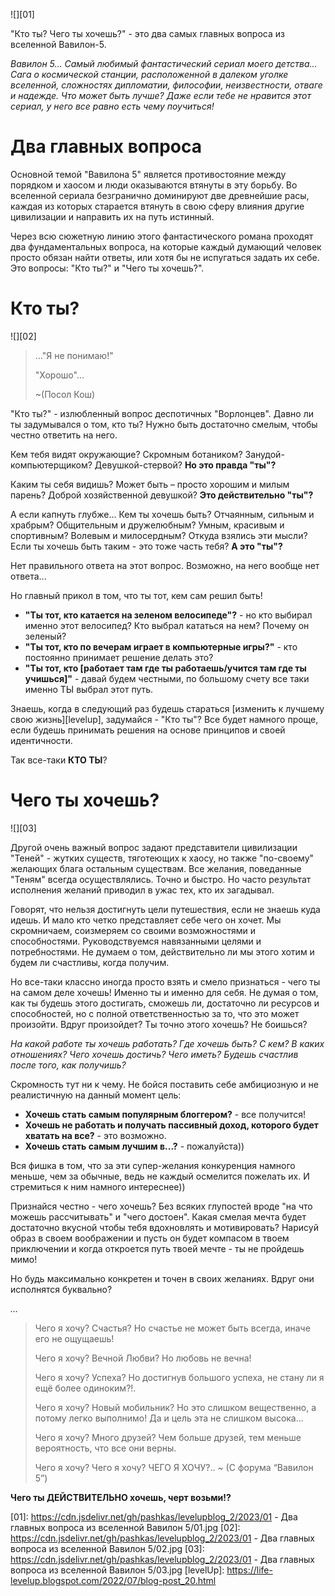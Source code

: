 <!--
Title: Два главных вопроса из вселенной Вавилон 5
PostId: 317078833313529839
Labels: Записи
Published: true
-->

![][01]

"Кто ты? Чего ты хочешь?" - это два самых главных вопроса из вселенной Вавилон-5.

_Вавилон 5... Самый любимый фантастический сериал моего детства... Сага о космической станции, расположенной в далеком уголке вселенной, сложностях дипломатии, философии, неизвестности, отваге и надежде. Что может быть лучше? Даже если тебе не нравится этот сериал, у него все равно есть чему поучиться!_

<!--more-->

# Два главных вопроса

Основной темой "Вавилона 5" является противостояние между порядком и хаосом и люди оказываются втянуты в эту борьбу. Во вселенной сериала безгранично доминируют две древнейшие расы, каждая из которых старается втянуть в свою сферу влияния другие цивилизации и направить их на путь истинный.

Через всю сюжетную линию этого фантастического романа проходят два фундаментальных вопроса, на которые каждый думающий человек просто обязан найти ответы, или хотя бы не испугаться задать их себе. Это вопросы: "Кто ты?" и "Чего ты хочешь?".

# Кто ты?

![][02]

> ..."Я не понимаю!"
>
> "Хорошо"...
>
> ~(Посол Кош)

"Кто ты?" - излюбленный вопрос деспотичных "Ворлонцев". Давно ли ты задумывался о том, кто ты? Нужно быть достаточно смелым, чтобы честно ответить на него.

Кем тебя видят окружающие? Скромным ботаником? Занудой-компьютерщиком? Девушкой-стервой? **Но это правда "ты"?**

Каким ты себя видишь? Может быть – просто хорошим и милым парень? Доброй хозяйственной девушкой? **Это действительно "ты"?**

А если капнуть глубже... Кем ты хочешь быть? Отчаянным, сильным и храбрым? Общительным и дружелюбным? Умным, красивым и спортивным? Волевым и милосердным? Откуда взялись эти мысли? Если ты хочешь быть таким - это тоже часть тебя? **А это "ты"?**

Нет правильного ответа на этот вопрос. Возможно, на него вообще нет ответа...

Но главный прикол в том, что ты тот, кем сам решил быть!

- **"Ты тот, кто катается на зеленом велосипеде"?** - но кто выбирал именно этот велосипед? Кто выбрал кататься на нем? Почему он зеленый?
- **"Ты тот, кто по вечерам играет в компьютерные игры?"** - кто постоянно принимает решение делать это?
- **"Ты тот, кто [работает там где ты работаешь/учится там где ты учишься]"** - давай будем честными, по большому счету все таки именно ТЫ выбрал этот путь.

Знаешь, когда в следующий раз будешь стараться [изменить к лучшему свою жизнь][levelup], задумайся - "Кто ты"? Все будет намного проще, если будешь принимать решения на основе принципов и своей идентичности.

Так все-таки **КТО ТЫ**?

# Чего ты хочешь?

![][03]

Другой очень важный вопрос задают представители цивилизации "Теней" - жутких существ, тяготеющих к хаосу, но также "по-своему" желающих блага остальным существам. Все желания, поведанные "Теням" всегда осуществлялись. Точно и быстро. Но часто результат исполнения желаний приводил в ужас тех, кто их загадывал.

Говорят, что нельзя достигнуть цели путешествия, если не знаешь куда идешь. И мало кто четко представляет себе чего он хочет. Мы скромничаем, соизмеряем со своими возможностями и способностями. Руководствуемся навязанными целями и потребностями. Не думаем о том, действительно ли мы этого хотим и будем ли счастливы, когда получим.

Но все-таки классно иногда просто взять и смело признаться - чего ты на самом деле хочешь! Именно ты и именно для себя. Не думая о том, как ты будешь этого достигать, сможешь ли, достаточно ли ресурсов и способностей, но с полной ответственностью за то, что это может произойти. Вдруг произойдет? Ты точно этого хочешь? Не боишься?

_На какой работе ты хочешь работать? Где хочешь быть? С кем? В каких отношениях? Чего хочешь достичь? Чего иметь? Будешь счастлив после того, как получишь?_

Скромность тут ни к чему. Не бойся поставить себе амбициозную и не реалистичную на данный момент цель:

- **Хочешь стать самым популярным блоггером?** - все получится!
- **Хочешь не работать и получать пассивный доход, которого будет хватать на
  все?** - это возможно.
- **Хочешь стать самым лучшим в...?** - пожалуйста))

Вся фишка в том, что за эти супер-желания конкуренция намного меньше, чем за обычные, ведь не каждый осмелится пожелать их. И стремиться к ним намного интереснее))

Признайся честно - чего хочешь? Без всяких глупостей вроде "на что можешь рассчитывать" и "чего достоен". Какая смелая мечта будет достаточно вкусной чтобы тебя вдохновлять и мотивировать? Нарисуй образ в своем воображении и пусть он будет компасом в твоем приключении и когда откроется путь твоей мечте - ты не пройдешь мимо!

Но будь максимально конкретен и точен в своих желаниях. Вдруг они исполнятся буквально?

_…_

> Чего я хочу? Счастья? Но счастье не может быть всегда, иначе его не ощущаешь!
>
> Чего я хочу? Вечной Любви? Но любовь не вечна!
>
> Чего я хочу? Успеха? Но достигнув большого успеха, не стану ли я ещё более одиноким?!.
>
> Чего я хочу? Новый мобильник? Но это слишком вещественно, а потому легко выполнимо! Да и цель эта не слишком высока...
>
> Чего я хочу? Много друзей? Чем больше друзей, тем меньше вероятность, что все они верны.
>
> Чего я хочу? Чего я хочу? ЧЕГО Я ХОЧУ?..
> ~ (С форума “Вавилон 5”)

**Чего ты ДЕЙСТВИТЕЛЬНО хочешь, черт возьми!?**

[01]: https://cdn.jsdelivr.net/gh/pashkas/levelupblog_2/2023/01 - Два главных вопроса из вселенной Вавилон 5/01.jpg
[02]: https://cdn.jsdelivr.net/gh/pashkas/levelupblog_2/2023/01 - Два главных вопроса из вселенной Вавилон 5/02.jpg
[03]: https://cdn.jsdelivr.net/gh/pashkas/levelupblog_2/2023/01 - Два главных вопроса из вселенной Вавилон 5/03.jpg
[levelUp]: https://life-levelup.blogspot.com/2022/07/blog-post_20.html
